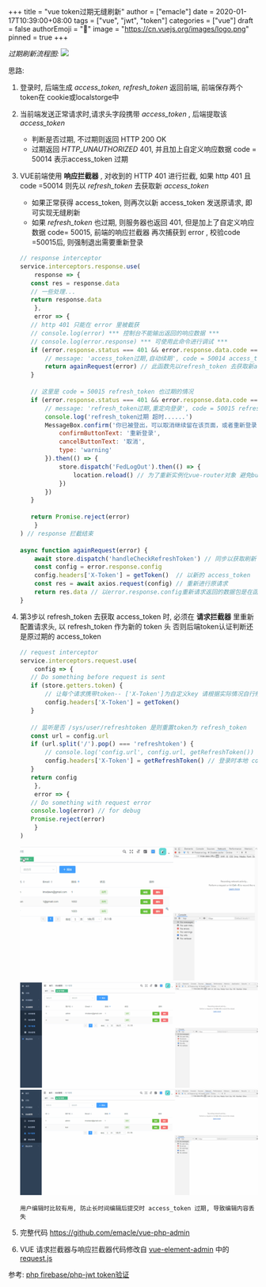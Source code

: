 +++
title = "vue token过期无缝刷新"
author = ["emacle"]
date = 2020-01-17T10:39:00+08:00
tags = ["vue", "jwt", "token"]
categories = ["vue"]
draft = false
authorEmoji = "🎅"
image = "https://cn.vuejs.org/images/logo.png"
pinned = true
+++

_过期刷新流程图:_
![](/ox-hugo/ditaa-refresh-token.png)

思路:

1.  登录时, 后端生成 _access\_token, refresh\_token_ 返回前端, 前端保存两个token在 cookie或localstorge中
2.  当前端发送正常请求时,请求头字段携带 _access\_token_ , 后端提取该 _access\_token_
    -   判断是否过期, 不过期则返回 HTTP 200 OK
    -   过期返回 _HTTP\_UNAUTHORIZED_ 401, 并且加上自定义响应数据 code = 50014 表示access\_token 过期
3.  VUE前端使用 **响应拦截器** , 对收到的 HTTP 401 进行拦截, 如果 http 401 且 code =50014 则先以 _refresh\_token_
    去获取新 _access\_token_

    -   如果正常获得 access\_token, 则再次以新 access\_token 发送原请求, 即可实现无缝刷新
    -   如果 _refresh\_token_ 也过期, 则服务器也返回 401, 但是加上了自定义响应数据 code= 50015, 前端的响应拦截器
        再次捕获到 error , 校验code =50015后, 则强制退出需要重新登录

    <!--listend-->

    ```js
    // response interceptor
    service.interceptors.response.use(
        response => {
       const res = response.data
       // 一些处理...
       return response.data
        },
        error => {
       // http 401 只能在 error 里被截获
       // console.log(error) *** 控制台不能输出返回的响应数据 ***
       // console.log(error.response) *** 可使用此命令进行调试 ***
       if (error.response.status === 401 && error.response.data.code === 50014) {
           // message: 'access_token过期,自动续期', code = 50014 access_token 过期
           return againRequest(error) // 此函数先以refresh_token 去获取新access_token, 然后再次以新 access_token 发送原请求
       }

       // 这里是 code = 50015 refresh_token 也过期的情况
       if (error.response.status === 401 && error.response.data.code === 50015) {
           // message: 'refresh_token过期,重定向登录', code = 50015 refresh_token 过期
           console.log('refresh_token过期 超时......')
           MessageBox.confirm('你已被登出，可以取消继续留在该页面，或者重新登录', '确定登出', {
         	   confirmButtonText: '重新登录',
         	   cancelButtonText: '取消',
         	   type: 'warning'
           }).then(() => {
         	   store.dispatch('FedLogOut').then(() => {
         	       location.reload() // 为了重新实例化vue-router对象 避免bug
         	   })
           })
       }

       return Promise.reject(error)
        }
    ) // response 拦截结束

    async function againRequest(error) {
        await store.dispatch('handleCheckRefreshToken') // 同步以获取刷新 access_token 并且保存在 cookie/localstorage
        const config = error.response.config
        config.headers['X-Token'] = getToken()  // 以新的 access_token
        const res = await axios.request(config) // 重新进行原请求
        return res.data // 以error.response.config重新请求返回的数据包是在函数内是 被封装在data里面
    }
    ```
4.  第3步以 refresh\_token 去获取 access\_token 时, 必须在 **请求拦截器** 里重新配置请求头, 以 refresh\_token 作为新的 token 头
    否则后端token认证判断还是原过期的 access\_token

    ```js
    // request interceptor
    service.interceptors.request.use(
        config => {
       // Do something before request is sent
       if (store.getters.token) {
           // 让每个请求携带token-- ['X-Token']为自定义key 请根据实际情况自行修改
           config.headers['X-Token'] = getToken()
       }

       // 监听是否 /sys/user/refreshtoken 是则重置token为 refresh_token
       const url = config.url
       if (url.split('/').pop() === 'refreshtoken') {
           // console.log('config.url', config.url, getRefreshToken())
           config.headers['X-Token'] = getRefreshToken() // 登录时本地 cookie/localstorage 存储的
       }
       return config
        },
        error => {
       // Do something with request error
       console.log(error) // for debug
       Promise.reject(error)
        }
    )
    ```

    ![](https://raw.githubusercontent.com/emacle/vue-php-admin/master/vue-element-admin/static/screenshot/view%5Fjwt.gif)
    ![](https://raw.githubusercontent.com/emacle/vue-php-admin/master/vue-element-admin/static/screenshot/edit%5Fjwt.gif)
    ![](https://raw.githubusercontent.com/emacle/vue-php-admin/master/vue-element-admin/static/screenshot/del%5Fjwt.gif)

    ```text
    用户编辑时比较有用, 防止长时间编辑后提交时 access_token 过期, 导致编辑内容丢失
    ```

5.  完整代码 <https://github.com/emacle/vue-php-admin>

6.  VUE 请求拦截器与响应拦截器代码修改自 [vue-element-admin](https://github.com/PanJiaChen/vue-element-admin/) 中的 [request.js](https://github.com/PanJiaChen/vue-element-admin/blob/master/src/utils/request.js)

参考: [php firebase/php-jwt token验证](https://blog.csdn.net/cjs5202001/article/details/80228937)
